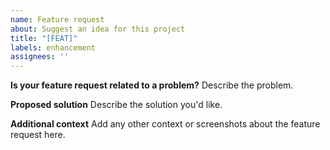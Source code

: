```yaml
---
name: Feature request
about: Suggest an idea for this project
title: "[FEAT]"
labels: enhancement
assignees: ''
---
```


**Is your feature request related to a problem?**
Describe the problem.

**Proposed solution**
Describe the solution you'd like.

**Additional context**
Add any other context or screenshots about the feature request here.
